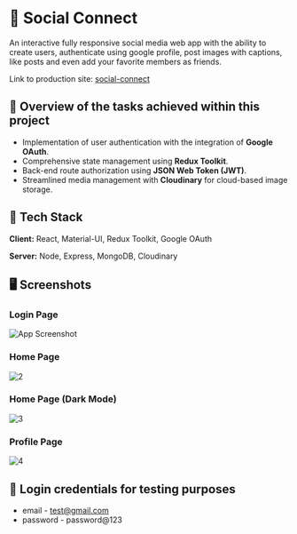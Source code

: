 
# 🔵 Social Connect

An interactive fully responsive social media web app with the ability to create users, authenticate using google profile, post images with captions, like posts and even add your favorite members as friends.

Link to production site: [social-connect](https://social-connect-donheshanthaka.netlify.app/)
## 🔬 Overview of the tasks achieved within this project

* Implementation of user authentication with the integration of **Google OAuth**.
* Comprehensive state management using **Redux Toolkit**.
* Back-end route authorization using **JSON Web Token (JWT)**.
* Streamlined media management with **Cloudinary** for cloud-based image storage.
## 🧱 Tech Stack

**Client:** React, Material-UI, Redux Toolkit, Google OAuth

**Server:** Node, Express, MongoDB, Cloudinary


## 🖥 Screenshots

### Login Page

![App Screenshot](https://user-images.githubusercontent.com/61963664/222643644-b4e58f7d-04fd-49f6-beef-ab4ede704c07.PNG)

### Home Page
![2](https://user-images.githubusercontent.com/61963664/222643866-a7d11731-f310-40e7-93f7-d7fb9f4af4e7.PNG)

### Home Page (Dark Mode)
![3](https://user-images.githubusercontent.com/61963664/222643946-33fc4dcf-fdd8-4c5f-aa78-2c718cdeb0bf.PNG)

### Profile Page
![4](https://user-images.githubusercontent.com/61963664/222644126-dd7597ef-2e41-4e6e-b62b-4da5a9f6f911.PNG)


## 👥 Login credentials for testing purposes

* email - test@gmail.com
* password - password@123

